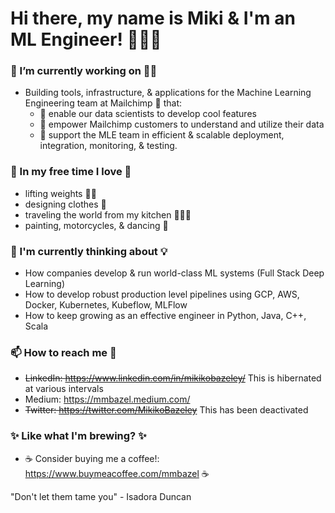 <!--
**MMBazel/MMBazel** is a ✨ _special_ ✨ repository because its `README.md` (this file) appears on your GitHub profile.

Here are some ideas to get you started:

-->

# Hi there, my name is Miki & I'm an ML Engineer! 👩🏻‍💻 

### 🔭 I’m currently working on ☝🏻 
  * Building tools, infrastructure, & applications for the Machine Learning Engineering team at Mailchimp 🐒 that: 
     * 🙉    enable our data scientists to develop cool features
     * 🙈    empower Mailchimp customers to understand and utilize their data
     * 🙊    support the MLE team in efficient & scalable deployment, integration, monitoring, & testing. 


### 🌱 In my free time I love 🎨
  * lifting weights 🏋️‍♀️   
  * designing clothes 👗
  * traveling the world from my kitchen 👩🏻‍🍳
  * painting, motorcycles, & dancing 💃 

### 🤔  I'm currently thinking about 💡
  * How companies develop & run world-class ML systems (Full Stack Deep Learning)
  * How to develop robust production level pipelines using GCP, AWS, Docker, Kubernetes, Kubeflow, MLFlow
  * How to keep growing as an effective engineer in Python, Java, C++, Scala

### 📫 How to reach me 💬 
  * ~~LinkedIn: https://www.linkedin.com/in/mikikobazeley/~~ This is hibernated at various intervals
  * Medium: https://mmbazel.medium.com/
  * ~~Twitter: https://twitter.com/MikikoBazeley~~ This has been deactivated

### ✨ Like what I'm brewing? ✨
  * ☕ Consider buying me a coffee!: https://www.buymeacoffee.com/mmbazel ☕


"Don't let them tame you" - Isadora Duncan

